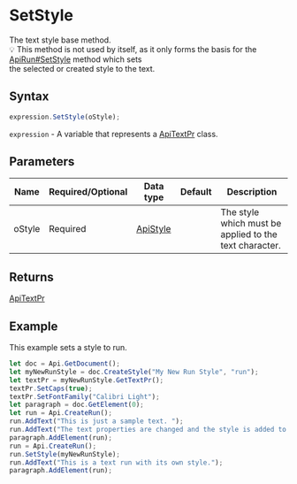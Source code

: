 # SetStyle

The text style base method.\
💡 This method is not used by itself, as it only forms the basis for the [ApiRun#SetStyle](../../ApiRun/Methods/SetStyle.md) method which sets\
the selected or created style to the text.

## Syntax

```javascript
expression.SetStyle(oStyle);
```

`expression` - A variable that represents a [ApiTextPr](../ApiTextPr.md) class.

## Parameters

| **Name** | **Required/Optional** | **Data type** | **Default** | **Description** |
| ------------- | ------------- | ------------- | ------------- | ------------- |
| oStyle | Required | [ApiStyle](../../ApiStyle/ApiStyle.md) |  | The style which must be applied to the text character. |

## Returns

[ApiTextPr](../../ApiTextPr/ApiTextPr.md)

## Example

This example sets a style to run.

```javascript editor-
let doc = Api.GetDocument();
let myNewRunStyle = doc.CreateStyle("My New Run Style", "run");
let textPr = myNewRunStyle.GetTextPr();
textPr.SetCaps(true);
textPr.SetFontFamily("Calibri Light");
let paragraph = doc.GetElement(0);
let run = Api.CreateRun();
run.AddText("This is just a sample text. ");
run.AddText("The text properties are changed and the style is added to the paragraph. ");
paragraph.AddElement(run);
run = Api.CreateRun();
run.SetStyle(myNewRunStyle);
run.AddText("This is a text run with its own style.");
paragraph.AddElement(run);
```

